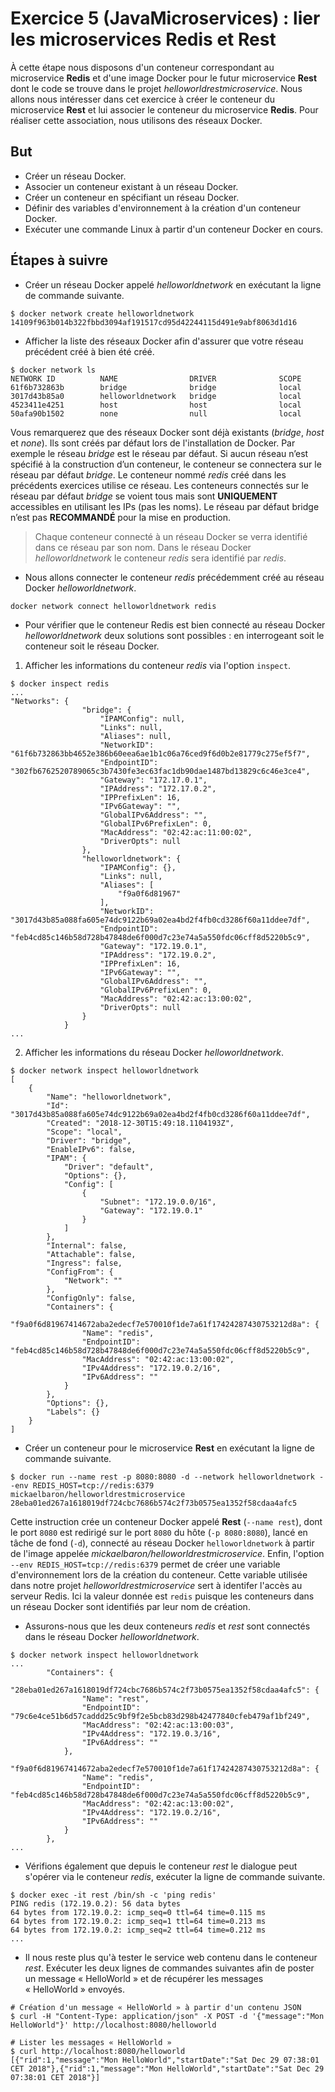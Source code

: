 # Exercice 5 (JavaMicroservices) : lier les microservices Redis et Rest

À cette étape nous disposons d'un conteneur correspondant au microservice **Redis** et d'une image Docker pour le futur microservice **Rest** dont le code se trouve dans le projet *helloworldrestmicroservice*. Nous allons nous intéresser dans cet exercice à créer le conteneur du microservice **Rest** et lui associer le conteneur du microservice **Redis**. Pour réaliser cette association, nous utilisons des réseaux Docker.

## But

* Créer un réseau Docker.
* Associer un conteneur existant à un réseau Docker.
* Créer un conteneur en spécifiant un réseau Docker.
* Définir des variables d'environnement à la création d'un conteneur Docker.
* Exécuter une commande Linux à partir d'un conteneur Docker en cours.

## Étapes à suivre

* Créer un réseau Docker appelé *helloworldnetwork* en exécutant la ligne de commande suivante.

```console
$ docker network create helloworldnetwork
14109f963b014b322fbbd3094af191517cd95d42244115d491e9abf8063d1d16
```

* Afficher la liste des réseaux Docker afin d'assurer que votre réseau précédent créé à bien été créé.

```console
$ docker network ls
NETWORK ID          NAME                DRIVER              SCOPE
61f6b732863b        bridge              bridge              local
3017d43b85a0        helloworldnetwork   bridge              local
4523411e4251        host                host                local
50afa90b1502        none                null                local
```

Vous remarquerez que des réseaux Docker sont déjà existants (*bridge*, *host* et *none*). Ils sont créés par défaut lors de l'installation de Docker. Par exemple le réseau *bridge* est le réseau par défaut. Si aucun réseau n’est spécifié à la construction d’un conteneur, le conteneur se connectera sur le réseau par défaut *bridge*. Le conteneur nommé *redis* créé dans les précédents exercices utilise ce réseau. Les conteneurs connectés sur le réseau par défaut *bridge* se voient tous mais sont **UNIQUEMENT** accessibles en utilisant les IPs (pas les noms). Le réseau par défaut bridge n’est pas **RECOMMANDÉ** pour la mise en production.

> Chaque conteneur connecté à un réseau Docker se verra identifié dans ce réseau par son nom. Dans le réseau Docker *helloworldnetwork* le conteneur *redis* sera identifié par *redis*.

* Nous allons connecter le conteneur *redis* précédemment créé au réseau Docker *helloworldnetwork*.

```console
docker network connect helloworldnetwork redis
```

* Pour vérifier que le conteneur Redis est bien connecté au réseau Docker *helloworldnetwork* deux solutions sont possibles : en interrogeant soit le conteneur soit le réseau Docker.

1. Afficher les informations du conteneur *redis* via l'option `inspect`.

```console
$ docker inspect redis
...
"Networks": {
                "bridge": {
                    "IPAMConfig": null,
                    "Links": null,
                    "Aliases": null,
                    "NetworkID": "61f6b732863bb4652e386b60eea6ae1b1c06a76ced9f6d0b2e81779c275ef5f7",
                    "EndpointID": "302fb6762520789065c3b7430fe3ec63fac1db90dae1487bd13829c6c46e3ce4",
                    "Gateway": "172.17.0.1",
                    "IPAddress": "172.17.0.2",
                    "IPPrefixLen": 16,
                    "IPv6Gateway": "",
                    "GlobalIPv6Address": "",
                    "GlobalIPv6PrefixLen": 0,
                    "MacAddress": "02:42:ac:11:00:02",
                    "DriverOpts": null
                },
                "helloworldnetwork": {
                    "IPAMConfig": {},
                    "Links": null,
                    "Aliases": [
                        "f9a0f6d81967"
                    ],
                    "NetworkID": "3017d43b85a088fa605e74dc9122b69a02ea4bd2f4fb0cd3286f60a11ddee7df",
                    "EndpointID": "feb4cd85c146b58d728b47848de6f000d7c23e74a5a550fdc06cff8d5220b5c9",
                    "Gateway": "172.19.0.1",
                    "IPAddress": "172.19.0.2",
                    "IPPrefixLen": 16,
                    "IPv6Gateway": "",
                    "GlobalIPv6Address": "",
                    "GlobalIPv6PrefixLen": 0,
                    "MacAddress": "02:42:ac:13:00:02",
                    "DriverOpts": null
                }
            }
...
```

2. Afficher les informations du réseau Docker *helloworldnetwork*.

```console
$ docker network inspect helloworldnetwork
[
    {
        "Name": "helloworldnetwork",
        "Id": "3017d43b85a088fa605e74dc9122b69a02ea4bd2f4fb0cd3286f60a11ddee7df",
        "Created": "2018-12-30T15:49:18.1104193Z",
        "Scope": "local",
        "Driver": "bridge",
        "EnableIPv6": false,
        "IPAM": {
            "Driver": "default",
            "Options": {},
            "Config": [
                {
                    "Subnet": "172.19.0.0/16",
                    "Gateway": "172.19.0.1"
                }
            ]
        },
        "Internal": false,
        "Attachable": false,
        "Ingress": false,
        "ConfigFrom": {
            "Network": ""
        },
        "ConfigOnly": false,
        "Containers": {
            "f9a0f6d81967414672aba2edecf7e570010f1de7a61f17424287430753212d8a": {
                "Name": "redis",
                "EndpointID": "feb4cd85c146b58d728b47848de6f000d7c23e74a5a550fdc06cff8d5220b5c9",
                "MacAddress": "02:42:ac:13:00:02",
                "IPv4Address": "172.19.0.2/16",
                "IPv6Address": ""
            }
        },
        "Options": {},
        "Labels": {}
    }
]
```

* Créer un conteneur pour le microservice **Rest** en exécutant la ligne de commande suivante.

```console
$ docker run --name rest -p 8080:8080 -d --network helloworldnetwork --env REDIS_HOST=tcp://redis:6379 mickaelbaron/helloworldrestmicroservice
28eba01ed267a1618019df724cbc7686b574c2f73b0575ea1352f58cdaa4afc5
```

Cette instruction crée un conteneur Docker appelé **Rest** (`--name rest`), dont le port `8080` est redirigé sur le port `8080` du hôte (`-p 8080:8080`), lancé en tâche de fond (`-d`), connecté au réseau Docker `helloworldnetwork` à partir de l'image appelée *mickaelbaron/helloworldrestmicroservice*. Enfin, l'option `--env REDIS_HOST=tcp://redis:6379` permet de créer une variable d'environnement lors de la création du conteneur. Cette variable utilisée dans notre projet *helloworldrestmicroservice* sert à identifer l'accès au serveur Redis. Ici la valeur donnée est `redis` puisque les conteneurs dans un réseau Docker sont identifiés par leur nom de création.

* Assurons-nous que les deux conteneurs *redis* et *rest* sont connectés dans le réseau Docker *helloworldnetwork*.

```console
$ docker network inspect helloworldnetwork
...
        "Containers": {
            "28eba01ed267a1618019df724cbc7686b574c2f73b0575ea1352f58cdaa4afc5": {
                "Name": "rest",
                "EndpointID": "79c6e4ce51b6d57caddd25c9bf9f2e5bcb83d298b42477840cfeb479af1bf249",
                "MacAddress": "02:42:ac:13:00:03",
                "IPv4Address": "172.19.0.3/16",
                "IPv6Address": ""
            },
            "f9a0f6d81967414672aba2edecf7e570010f1de7a61f17424287430753212d8a": {
                "Name": "redis",
                "EndpointID": "feb4cd85c146b58d728b47848de6f000d7c23e74a5a550fdc06cff8d5220b5c9",
                "MacAddress": "02:42:ac:13:00:02",
                "IPv4Address": "172.19.0.2/16",
                "IPv6Address": ""
            }
        },
...
```

* Vérifions également que depuis le conteneur *rest* le dialogue peut s'opérer via le conteneur *redis*, exécuter la ligne de commande suivante.

```console
$ docker exec -it rest /bin/sh -c 'ping redis'
PING redis (172.19.0.2): 56 data bytes
64 bytes from 172.19.0.2: icmp_seq=0 ttl=64 time=0.115 ms
64 bytes from 172.19.0.2: icmp_seq=1 ttl=64 time=0.213 ms
64 bytes from 172.19.0.2: icmp_seq=2 ttl=64 time=0.212 ms
...
```

* Il nous reste plus qu'à tester le service web contenu dans le conteneur *rest*. Exécuter les deux lignes de commandes suivantes afin de poster un message « HelloWorld » et de récupérer les messages « HelloWorld » envoyés.

```console
# Création d'un message « HelloWorld » à partir d'un contenu JSON
$ curl -H "Content-Type: application/json" -X POST -d '{"message":"Mon HelloWorld"}' http://localhost:8080/helloworld

# Lister les messages « HelloWorld »
$ curl http://localhost:8080/helloworld
[{"rid":1,"message":"Mon HelloWorld","startDate":"Sat Dec 29 07:38:01 CET 2018"},{"rid":1,"message":"Mon HelloWorld","startDate":"Sat Dec 29 07:38:01 CET 2018"}]
```